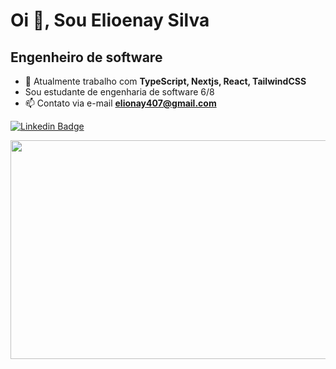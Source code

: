 # Oi 👋, Sou Elioenay Silva
## Engenheiro de software
- 🌱 Atualmente trabalho com **TypeScript, Nextjs, React, TailwindCSS**
- Sou estudante de engenharia de software 6/8
- 📫 Contato via e-mail **elionay407@gmail.com**

[![Linkedin Badge](https://img.shields.io/badge/LinkedIn-0077B5?style=for-the-badge&logo=linkedin&logoColor=white&link=https://www.linkedin.com/in/elioenays)](https://www.linkedin.com/in/elioenays)

<img src="https://wakatime.com/share/@elioenay/5fba6a70-c37b-4123-9a01-14015084727e.svg" width="550" height="350">

